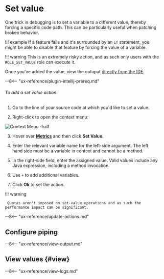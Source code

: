 

# Set value

One trick in debugging is to set a variable to a different value, thereby forcing a specific code path. This can be particularly useful when patching broken behavior. 

!!! example
     If a feature fails and it's surrounded by an `if` statement, you might be able to disable that feature by forcing the value of a variable.

!!! warning
     This is an extremely risky action, and as such only users with the `ROLE_SET_VALUE` role can execute it. 

Once you've added the value, view the outuput [directly from the IDE](#view). 

--8<-- "ux-reference/plugin-intellij-prereq.md"


###### To add a set value action

1. Go to the line of your source code at which you'd like to set a value. 

2. Right-click to open the context menu:  

  ![Context Menu -half](assets/images/actions-menu.png)

3. Hover over [**Metrics**](#addaction) and then click **Set Value**.


4. Enter the relevant variable name for the left-side argument. The left hand side must be a variable in context and cannot be a method.

5. In the right-side field, enter the assigned value. Valid values include any Java expression, including a method invocation. 

6. Use `+` to add additional variables.

7. Click **Ok** to set the action.


!!! warning

     Quotas aren't imposed on set-value operations and as such the performance impact can be significant. 
	 


	 
--8<-- "ux-reference/update-actions.md"

## Configure piping

--8<-- "ux-reference/view-output.md"

## View values {#view}
--8<-- "ux-reference/view-logs.md"




